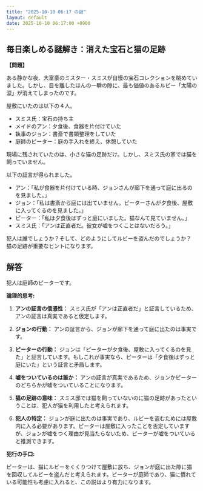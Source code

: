 ```yaml
---
title: "2025-10-10 06:17 の謎"
layout: default
date: 2025-10-10 06:17:00 +0900
---
```

## 毎日楽しめる謎解き：消えた宝石と猫の足跡

**【問題】**

ある静かな夜、大富豪のミスター・スミスが自慢の宝石コレクションを眺めていました。しかし、目を離したほんの一瞬の隙に、最も価値のあるルビー「太陽の涙」が消えてしまったのです。

屋敷にいたのは以下の４人。

*   スミス氏：宝石の持ち主
*   メイドのアン：夕食後、食器を片付けていた
*   執事のジョン：書斎で書類整理をしていた
*   庭師のピーター：庭の手入れを終え、休憩していた

現場に残されていたのは、小さな猫の足跡だけ。しかし、スミス氏の家では猫を飼っていません。

以下の証言が得られました。

*   アン：「私が食器を片付けている時、ジョンさんが廊下を通って庭に出るのを見ました。」
*   ジョン：「私は書斎から庭には出ていません。ピーターさんが夕食後、屋敷に入ってくるのを見ました。」
*   ピーター：「私は夕食後はずっと庭にいました。猫なんて見ていません。」
*   スミス氏：「アンは正直者だ。彼女が嘘をつくことはないだろう。」

犯人は誰でしょうか？そして、どのようにしてルビーを盗んだのでしょうか？
猫の足跡が重要なヒントになります。

## 解答

犯人は庭師のピーターです。

**論理的思考:**

1.  **アンの証言の信憑性：** スミス氏が「アンは正直者だ」と証言しているため、アンの証言は真実であると仮定します。

2.  **ジョンの行動：** アンの証言から、ジョンが廊下を通って庭に出たのは事実です。

3.  **ピーターの行動：** ジョンは「ピーターが夕食後、屋敷に入ってくるのを見た」と証言しています。もしこれが事実なら、ピーターは「夕食後はずっと庭にいた」という証言と矛盾します。

4.  **嘘をついているのは誰か：** アンの証言が真実であるため、ジョンかピーターのどちらかが嘘をついていることになります。

5.  **猫の足跡の意味：** スミス邸では猫を飼っていないのに猫の足跡があったということは、犯人が猫を利用したと考えられます。

6.  **犯人の特定：** ジョンが庭に出たのは事実であり、ルビーを盗むためには屋敷内に入る必要があります。ピーターは屋敷に入ったことを否定していますが、ジョンが嘘をつく理由が見当たらないため、ピーターが嘘をついていると推測できます。

**犯行の手口:**

ピーターは、猫にルビーをくくりつけて屋敷に放ち、ジョンが庭に出た隙に猫を回収してルビーを盗んだと考えられます。ピーターが庭師であり、猫に慣れている可能性も考慮に入れると、この説はより有力になります。
